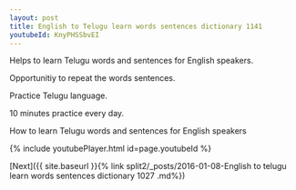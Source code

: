 ```yaml
---
layout: post
title: English to Telugu learn words sentences dictionary 1141 
youtubeId: KnyPHSSbvEI
---
```

 
 
Helps to learn Telugu words and sentences for English speakers.

Opportunitiy to repeat the words sentences. 

Practice Telugu language. 
 
10 minutes practice every day. 
 
How to learn Telugu words and sentences for English speakers 
 
{% include youtubePlayer.html id=page.youtubeId %}
 
 
[Next]({{ site.baseurl }}{% link  split2/_posts/2016-01-08-English to telugu learn words sentences dictionary 1027 .md%})
 
